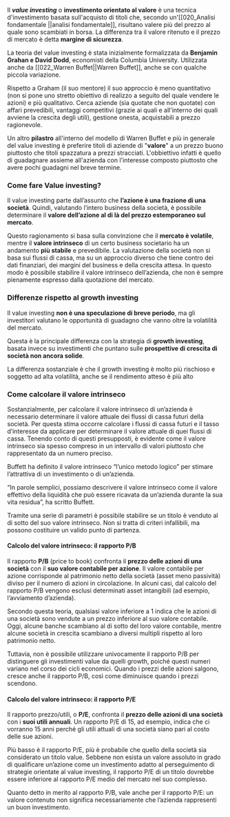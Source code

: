 Il _**value investing**_ o **investimento orientato al valore** è una tecnica d'investimento basata sull'acquisto di titoli che, secondo un'[[020_Analisi fondamentale ||analisi fondamentale]], risultano valere più del prezzo al quale sono scambiati in borsa. La differenza tra il valore ritenuto e il prezzo di mercato è detta **margine di sicurezza**.

La teoria del value investing è stata inizialmente formalizzata da **Benjamin Grahan e David Dodd**, economisti della Columbia University. Utilizzata anche da  [[022_Warren Buffet||Warren Buffet]], anche se con qualche piccola variazione. 

Rispetto a Graham (il suo mentore) il suo approccio è meno quantitativo (non si pone uno stretto obiettivo di realizzo a seguito del quale vendere le azioni) e più qualitativo. Cerca aziende (sia quotate che non quotate) con affari prevedibili, vantaggi competitivi (grazie ai quali e all'interno dei quali avviene la crescita degli utili), gestione onesta, acquistabili a prezzo ragionevole.

Un altro **pilastro** all'interno del modello di Warren Buffet e più in generale del value investing è preferire titoli di aziende di "**valore**" a un prezzo buono piuttosto che titoli spazzatura a prezzi stracciati. L'obbiettivo infatti è quello di guadagnare assieme all'azienda con l'interesse composto piuttosto che avere pochi guadagni nel breve termine.

### Come fare Value investing?

Il value investing parte dall’assunto che **l’azione è una frazione di una società**. Quindi, valutando l’intero business della società, è possibile determinare il **valore dell’azione al di là del prezzo estemporaneo sul mercato**.

Questo ragionamento si basa sulla convinzione che il **mercato è volatile**, mentre il **valore intrinseco** di un certo business societario ha un andamento **più stabile** e prevedibile. La valutazione della società non si basa sui flussi di cassa, ma su un approccio diverso che tiene contro dei dati finanziari, dei margini del business e della crescita attesa. In questo modo è possibile stabilire il valore intrinseco dell’azienda, che non è sempre pienamente espresso dalla quotazione del mercato.

### Differenze rispetto al growth investing

Il value investing **non è una speculazione di breve periodo**, ma gli investitori valutano le opportunità di guadagno che vanno oltre la volatilità del mercato.

Questa è la principale differenza con la strategia di **growth investing**, basata invece su investimenti che puntano sulle **prospettive di crescita di società non ancora solide**.

La differenza sostanziale è che il growth investing è molto più rischioso e soggetto ad alta volatilità, anche se il rendimento atteso è più alto 

### Come calcolare il valore intrinseco
Sostanzialmente, per calcolare il valore intrinseco di un’azienda è necessario determinare il valore attuale dei flussi di cassa futuri della società. Per questa stima occorre calcolare i flussi di cassa futuri e il tasso d’interesse da applicare per determinare il valore attuale di quei flussi di cassa. Tenendo conto di questi presupposti, è evidente come il valore intrinseco sia spesso compreso in un intervallo di valori piuttosto che rappresentato da un numero preciso.

Buffett ha definito il valore intrinseco “l’unico metodo logico” per stimare l’attrattiva di un investimento o di un’azienda.

“In parole semplici, possiamo descrivere il valore intrinseco come il valore effettivo della liquidità che può essere ricavata da un’azienda durante la sua vita residua”, ha scritto Buffett.

Tramite una serie di parametri è possibile stabilire se un titolo è venduto al di sotto del suo valore intrinseco. Non si tratta di criteri infallibili, ma possono costituire un valido punto di partenza.

#### Calcolo del valore intrinseco: il rapporto P/B

Il rapporto **P/B** (price to book) confronta il **prezzo delle azioni di una società** con il **suo valore contabile per azione**. Il valore contabile per azione corrisponde al patrimonio netto della società (asset meno passività) diviso per il numero di azioni in circolazione. In alcuni casi, dal calcolo del rapporto P/B vengono esclusi determinati asset intangibili (ad esempio, l’avviamento d’azienda).

Secondo questa teoria, qualsiasi valore inferiore a 1 indica che le azioni di una società sono vendute a un prezzo inferiore al suo valore contabile. Oggi, alcune banche scambiano al di sotto del loro valore contabile, mentre alcune società in crescita scambiano a diversi multipli rispetto al loro patrimonio netto.

Tuttavia, non è possibile utilizzare univocamente il rapporto P/B per distinguere gli investimenti value da quelli growth, poiché questi numeri variano nel corso dei cicli economici. Quando i prezzi delle azioni salgono, cresce anche il rapporto P/B, così come diminuisce quando i prezzi scendono.

#### Calcolo del valore intrinseco: il rapporto P/E

Il rapporto prezzo/utili, o **P/E**, confronta il **prezzo delle azioni di una società** con i **suoi utili annuali**. Un rapporto P/E di 15, ad esempio, indica che ci vorranno 15 anni perché gli utili attuali di una società siano pari al costo delle sue azioni.

Più basso è il rapporto P/E, più è probabile che quello della società sia considerato un titolo value. Sebbene non esista un valore assoluto in grado di qualificare un’azione come un investimento adatto al perseguimento di strategie orientate al value investing, il rapporto P/E di un titolo dovrebbe essere inferiore al rapporto P/E medio del mercato nel suo complesso.

Quanto detto in merito al rapporto P/B, vale anche per il rapporto P/E: un valore contenuto non significa necessariamente che l’azienda rappresenti un buon investimento.